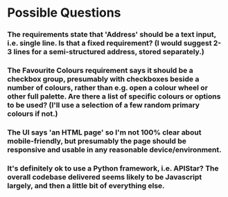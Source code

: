 Possible Questions
==================

### The requirements state that 'Address' should be a text input, i.e. single line. Is that a fixed requirement? (I would suggest 2-3 lines for a semi-structured address, stored separately.)

### The Favourite Colours requirement says it should be a checkbox group, presumably with checkboxes beside a number of colours, rather than e.g. open a colour wheel or other full palette. Are there a list of specific colours or options to be used? (I'll use a selection of a few random primary colours if not.)

### The UI says 'an HTML page' so I'm not 100% clear about mobile-friendly, but presumably the page should be responsive and usable in any reasonable device/environment.

### It's definitely ok to use a Python framework, i.e. APIStar? The overall codebase delivered seems likely to be Javascript largely, and then a little bit of everything else.
